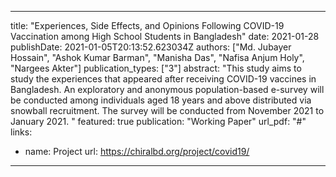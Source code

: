 
---
title: "Experiences, Side Effects, and Opinions Following COVID-19 Vaccination among High School Students in Bangladesh"
date: 2021-01-28
publishDate: 2021-01-05T20:13:52.623034Z
authors: ["Md. Jubayer Hossain", "Ashok Kumar Barman", "Manisha Das", "Nafisa Anjum Holy", "Nargees Akter"]
publication_types: ["3"]
abstract: "This study aims to study the experiences that appeared after receiving COVID-19 vaccines in Bangladesh. An exploratory and anonymous population-based e-survey will be conducted among individuals aged 18 years and above distributed via snowball recruitment. The survey will be conducted from November 2021 to January 2021. "
featured: true
publication: "Working Paper"
url_pdf: "#"
links:
- name: Project
  url: https://chiralbd.org/project/covid19/
---
